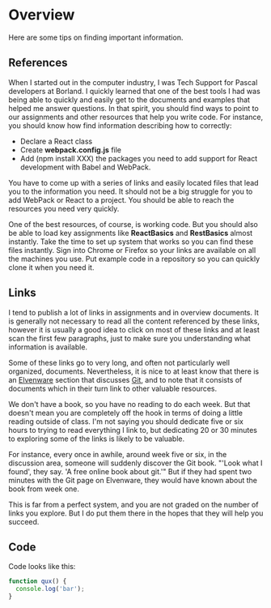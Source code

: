 # Overview

Here are some tips on finding important information.

## References

When I started out in the computer industry, I was Tech Support for Pascal developers at Borland. I quickly learned that one of the best tools I had was being able to quickly and easily get to the documents and examples that helped me answer questions. In that spirit, you should find ways to point to our assignments and other resources that help you write code. For instance, you should know how find information describing how to correctly:

- Declare a React class
- Create **webpack.config.js** file
- Add (npm install XXX) the packages you need to add support for React development with Babel and WebPack.

You have to come up with a series of links and easily located files that lead you to the information you need. It should not be a big struggle for you to add WebPack or React to a project. You should be able to reach the resources you need very quickly.

One of the best resources, of course, is working code. But you should also be able to load key assignments like **ReactBasics** and **RestBasics** almost instantly. Take the time to set up system that works so you can find these files instantly. Sign into Chrome or Firefox so your links are available on all the machines you use. Put example code in a repository so you can quickly clone it when you need it.

## Links

I tend to publish a lot of links in assignments and in overview documents. It is generally not necessary to read all the content referenced by these links, however  it is usually a good idea to click on most of these links and at least scan the first few paragraphs, just to make sure you understanding what information is available.

Some of these links go to very long, and often not particularly well organized, documents. Nevertheless, it is nice to at least know that there is an [Elvenware][elvenware] section that discusses [Git][elf-git], and to note that it consists of documents which in their turn link to other valuable resources.

We don't have a book, so you have no reading to do each week. But that doesn't mean you are completely off the hook in terms of doing a little reading outside of class. I'm not saying you should dedicate five or six hours to trying to read everything I link to, but dedicating 20 or 30 minutes to exploring some of the links is likely to be valuable.

For instance, every once in awhile, around week five or six, in the discussion area, someone will suddenly discover the Git book. "'Look what I found', they say. 'A free online book about git.'" But if they had spent two minutes with the Git page on Elvenware, they would have known about the book from week one.

This is far from a perfect system, and you are not graded on the number of links you explore. But I do put them there in the hopes that they will help you succeed.

## Code

Code looks like this:

```javascript
function qux() {
  console.log('bar');
}
```

[elvenware]: http://www.elvenware.com/
[elf-git]: http://www.elvenware.com/charlie/development/git/
